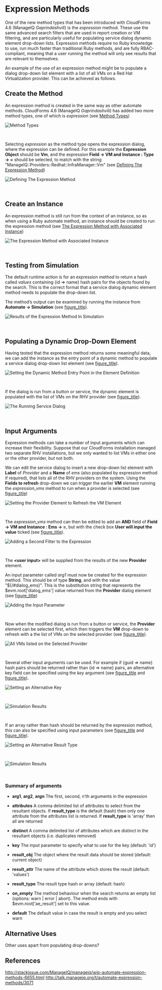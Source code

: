 # Expression Methods

One of the new method types that has been introduced with CloudForms 4.6
(ManageIQ *Gaprindashvili*) is the *expression* method. These use the
same advanced search filters that are used in report creation or VM
filtering, and are particularly useful for populating service dialog
dynamic element drop-down lists. Expression methods require no Ruby
knowledge to use, run much faster than traditional Ruby methods, and are
fully RBAC-compliant, meaning that a user running the method will only
see results that are relevant to themselves.

An example of the use of an expression method might be to populate a
dialog drop-down list element with a list of all VMs on a Red Hat
Virtualization provider. This can be achieved as follows.

## Create the Method

An expression method is created in the same way as other automate
methods. CloudForms 4.6 (ManageIQ *Gaprindashvili*) has added two more
method types, one of which is *expression* (see
[Method Types](#i1))

![Method Types](./images/ss2.png)

​  

Selecting *expression* as the method type opens the expression dialog,
where the expression can be defined. For this example the **Expression
Object** should be **Vm**, and the expression **Field → VM and Instance
: Type → =** should be selected, to match with the string
"ManageIQ::Providers::Redhat::InfraManager::Vm" (see
[Defining The Expression Method](#i2))

![Defining The Expression Method](./images/ss1.png)

​  

## Create an Instance

An expression method is still run from the context of an instance, so as
when using a Ruby automate method, an instance should be created to run
the expression method (see
[The Expression Method with Associated Instance](#i3))

![The Expression Method with Associated Instance](./images/ss3.png)

​  

## Testing from Simulation

The default runtime action is for an expression method to return a hash
called *values* containing {id ⇒ name} hash pairs for the objects found
by the search. This is the correct format that a service dialog dynamic
element method needs to populate the drop-down list.

The method’s output can be examined by running the instance from
**Automate → Simulation** (see [figure\_title](#i4)).

![Results of the Expression Method In Simulation](./images/ss4.png)

​  

## Populating a Dynamic Drop-Down Element

Having tested that the expression method returns some meaningful data,
we can add the instance as the entry point of a dynamic method to
populate a service dialog drop-down list element (see
[figure\_title](#i5)).

![Setting the Dynamic Method Entry Point in the Element
Definition](./images/ss9.png)

​  

If the dialog is run from a button or service, the dynamic element is
populated with the list of VMs on the RHV provider (see
[figure\_title](#i6)).

![The Running Service Dialog](./images/ss7.png)

​  

## Input Arguments

Expression methods can take a number of input arguments which can
increase their flexibility. Suppose that our CloudForms installation
managed two separate RHV installations, but we only wanted to list VMs
in either one or the other provider, but not both.

We can edit the service dialog to insert a new drop-down list element
with **Label** of *Provider* and a **Name** of *ems* (also populated by
expression method if required), that lists all of the RHV providers on
the system. Using the **Fields to refresh** drop-down we can trigger the
earlier **VM** element running the *expression\_vms* method to run when
a provider is selected (see [figure\_title](#i7))

![Setting the Provider Element to Refresh the VM
Element](./images/ss10.png)

​  

The *expression\_vms* method can then be edited to add an **AND** field
of **Field → VM and Instance : Ems → =**, but with the check box **User
will input the value** ticked (see [figure\_title](#i8)).

![Adding a Second Filter to the Expression](./images/ss5.png)

​  

The **\<user input\>** will be supplied from the results of the new
**Provider** element.

An input parameter called *arg1* must now be created for the expression
method. This should be of type **String**, and with the value
"${/\#dialog\_ems}". This is the substitution string that represents the
$evm.root\['dialog\_ems'\] value returned from the **Provider** dialog
element (see [figure\_title](#i9))

![Adding the Input Parameter](./images/ss6.png)

​  

Now when the modified dialog is run from a button or service, the
**Provider** element can be selected first, which then triggers the
**VM** drop-down to refresh with a the list of VMs on the selected
provider (see [figure\_title](#i10)).

![All VMs listed on the Selected Provider](./images/ss8.png)

​  

Several other input arguments can be used. For example if {guid ⇒ name}
hash pairs should be returned rather than {id ⇒ name} pairs, an
alternative key field can be specified using the *key* argument (see
[figure\_title](#i11) and [figure\_title](#i12)).

![Setting an Alternative Key](./images/ss12.png)

​  

![Simulation Results](./images/ss11.png)

​  

If an array rather than hash should be returned by the expression
method, this can also be specified using input parameters (see
[figure\_title](#i13) and [figure\_title](#i14)).

![Setting an Alternative Result Type](./images/ss13.png)

​  

![Simulation Results](./images/ss14.png)

​  

### Summary of arguments

  - **arg1**, **arg2**, **argn** The first, second, n’th arguments in
    the expression

  - **attributes** A comma delimited list of attributes to select from
    the resultant objects. If **result\_type** is the default (hash)
    then only one attribute from the attributes list is returned. If
    **result\_type** is 'array' then all are returned

  - **distinct** A comma delimited list of attributes which are distinct
    in the resultant objects (i.e. duplicates removed)

  - **key** The input parameter to specify what to use for the key
    (default: 'id')

  - **result\_obj** The object where the result data should be stored
    (default: current object)

  - **result\_attr** The name of the attribute which stores the result
    (default: 'values')

  - **result\_type** The result type hash or array (default: hash)

  - **on\_empty** The method behaviour when the search returns an empty
    list (options: warn | error | abort). The method ends with
    $evm.root\['ae\_result'\] set to this value.

  - **default** The default value in case the result is empty and you
    select warn

## Alternative Uses

Other uses apart from populating
drop-downs?

## References

<http://stackissue.com/ManageIQ/manageiq/wip-automate-expression-methods-6655.html>
<http://talk.manageiq.org/t/automate-expression-methods/3071>
